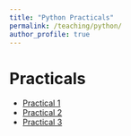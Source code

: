 ```yaml
---
title: "Python Practicals"
permalink: /teaching/python/
author_profile: true
---
```



# Practicals
- [Practical 1](./python/practical_1.md)  
- [Practical 2](./python/practical_2.md)  
- [Practical 3](./python/practical_3.md)  
